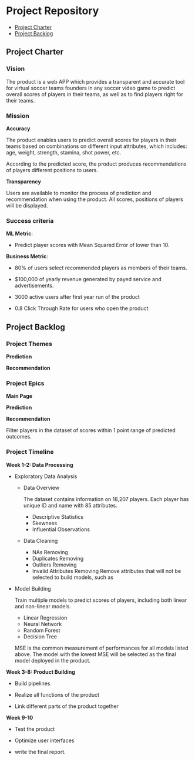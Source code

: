 # Project Repository

<!-- toc -->

- [Project Charter](#project-charter)
- [Project Backlog](#project-backlog)

<!-- tocstop -->

## Project Charter 

### Vision

The product is a web APP which provides a transparent and accurate tool for virtual soccer teams founders in any soccer video game to predict overall scores of players in their teams, as well as to find players right for their teams.

### Mission

**Accuracy**

The product enables users to predict overall scores for players in their teams based on combinations on different input attributes, which includes: age, weight, strength, stamina, shot power, etc.

According to the predicted score, the product produces recommendations of players different positions to users.

**Transparency**

Users are available to monitor the process of prediction and recommendation when using the product. All scores, positions of players will be displayed.

### Success criteria 

**ML Metric**: 

- Predict player scores with Mean Squared Error of  lower than 10. 

**Business Metric**: 

- 80% of users select recommended players as members of their teams.

- $100,000 of yearly revenue generated by payed service and advertisements.

- 3000 active users after first year run of the product

- 0.8 Click Through Rate for users who open the product

## Project Backlog

### Project Themes

**Prediction**

**Recommendation**

### Project Epics

**Main Page**

**Prediction**

**Recommendation**

Filter players in the dataset of scores within 1 point range of predicted outcomes.

### Project Timeline

**Week 1-2: Data Processing**

- Exploratory Data Analysis

  * Data Overview

    The dataset contains information on 18,207 players. Each player has unique ID and name with 85 attributes.

    + Descriptive Statistics
    + Skewness
    + Influential Observations

  * Data Cleaning
      
      + NAs Removing
      + Duplicates Removing
      + Outliers Removing
      + Invalid Attributes Removing
      Remove attributes that will not be selected to build models, such as 

- Model Building

  Train multiple models to predict scores of players, including both linear and non-linear models. 
  
  * Linear Regression
  * Neural Network
  * Random Forest
  * Decision Tree
  
  MSE is the common measurement of performances for all models listed above. The model with the lowest MSE will be selected as the final model deployed in the product.

**Week 3-8: Product Building**

- Build pipelines

- Realize all functions of the product 

- Link different parts of the product together

**Week 9-10**

- Test the product 

- Optimize user interfaces 

- write the final report.


<!--stackedit_data:
eyJoaXN0b3J5IjpbMTQxMzk1MjU5MiwtMTg4OTAwOTM0MywtOD
U3NzMwMjAzLDg1OTUyMTc4MSwtMTE1MjMyNDQyMSwxMTY4OTg2
MTgsLTEyNzUwNTg1ODgsLTE0MzMxMDY4MzgsLTE0OTk2MzcxND
YsLTIyOTA4OTE1MSwxNzg4Nzk0MDE2LDE1MTk3NjcwNDQsLTk4
MjU1MTYyNCwtODg1MTk0MzYsNTU0NDc0ODM3LDE1NzAxMzU5MT
IsMTc1ODEyMzM5NywzMjgwOTA4MjUsNTkzNzE4ODQyLC0xMTQw
ODA5MTk3XX0=
-->